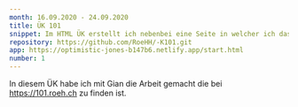 ```yaml
---
month: 16.09.2020 - 24.09.2020
title: ÜK 101
snippet: Im HTML ÜK erstellt ich nebenbei eine Seite in welcher ich das ÜK &quot;Dokumentierte&quot; habe und Übungen gelöst habe.
repository: https://github.com/RoeHH/-K101.git
app: https://optimistic-jones-b147b6.netlify.app/start.html
number: 1
---
```


In diesem ÜK habe ich mit Gian die Arbeit gemacht die bei https://101.roeh.ch zu
finden ist.
